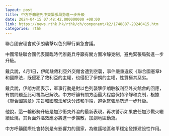 ```yaml
---
layout: post
title: 中方呼籲避免中東緊張局勢進一步升級
date: 2024-04-15 07:48:42.000000000 +08:00
link: https://news.rthk.hk/rthk/ch/component/k2/1748887-20240415.htm
categories: rthk
---
```


聯合國安理會就伊朗襲擊以色列舉行緊急會議。

中國常駐聯合國代表團臨時代辦戴兵呼籲有關方面冷靜克制，避免緊張局勢進一步升級。

戴兵說，4月1日，伊朗駐敘利亞外交館舍遭到空襲，事件嚴重違反《聯合國憲章》和國際法，既侵犯了敘利亞的主權，也侵犯了伊朗的主權，性質極其惡劣。

戴兵說，伊朗方面表示，軍事行動是對以色列襲擊伊朗駐敘利亞外交館舍的回應，有關問題至此可視為已解決。中方呼籲有關方面最大程度保持冷靜和克制，根據《聯合國憲章》宗旨和國際法解決分歧和爭端，避免緊張局勢進一步升級。

他說，這一輪形勢升級是加沙衝突外溢的最新表現，再次警示如果放任加沙戰火繼續延燒，其負面外溢效應必將進一步擴散，加劇地區動蕩。

中方呼籲國際社會特別是有影響力的國家，為維護地區和平穩定發揮建設性作用。
